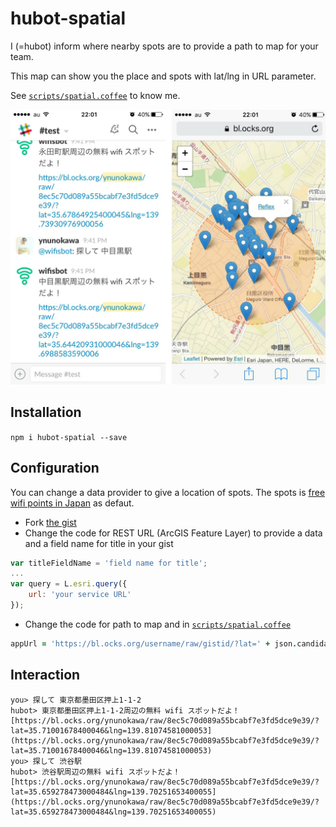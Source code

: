 # hubot-spatial

I (=hubot) inform where nearby spots are to provide a path to map for your team.

This map can show you the place and spots with lat/lng in URL parameter.

See [`scripts/spatial.coffee`](https://github.com/ynunokawa/hubot-spatial/blob/master/script/spatial.coffee) to know me.

![](images/hubot-spatial.jpg)

## Installation

`npm i hubot-spatial --save`

## Configuration

You can change a data provider to give a location of spots. The spots is [free wifi points in Japan](http://opendata.arcgis.com/datasets/fa3f0767bdaa4cd8996d3c737aec2dd1_0) as defaut.

- Fork [the gist](https://gist.github.com/ynunokawa/8ec5c70d089a55bcabf7e3fd5dce9e39)
- Change the code for REST URL (ArcGIS Feature Layer) to provide a data and a field name for title in your gist
```js
var titleFieldName = 'field name for title';
...
var query = L.esri.query({
	url: 'your service URL'
});
```
- Change the code for path to map and in [`scripts/spatial.coffee`](https://github.com/ynunokawa/hubot-spatial/blob/master/script/spatial.coffee)
```coffee
appUrl = 'https://bl.ocks.org/username/raw/gistid/?lat=' + json.candidates[0].location.y + '&lng=' + json.candidates[0].location.x
```

## Interaction

```
you> 探して 東京都墨田区押上1-1-2
hubot> 東京都墨田区押上1-1-2周辺の無料 wifi スポットだよ！
[https://bl.ocks.org/ynunokawa/raw/8ec5c70d089a55bcabf7e3fd5dce9e39/?lat=35.71001678400046&lng=139.81074581000053](https://bl.ocks.org/ynunokawa/raw/8ec5c70d089a55bcabf7e3fd5dce9e39/?lat=35.71001678400046&lng=139.81074581000053)
you> 探して 渋谷駅
hubot> 渋谷駅周辺の無料 wifi スポットだよ！
[https://bl.ocks.org/ynunokawa/raw/8ec5c70d089a55bcabf7e3fd5dce9e39/?lat=35.659278473000484&lng=139.70251653400055](https://bl.ocks.org/ynunokawa/raw/8ec5c70d089a55bcabf7e3fd5dce9e39/?lat=35.659278473000484&lng=139.70251653400055)
```
